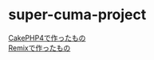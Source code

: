 # super-cuma-project

[CakePHP4で作ったもの](https://github.com/hwld/super-cuma2)  
[Remixで作ったもの](https://github.com/hwld/super-cuma)
